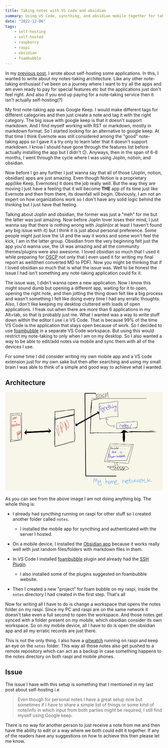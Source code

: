 ```yaml
---
title: Taking notes with VS Code and obsidian
summary: Using VS Code, syncthing, and obsidian mobile together for taking notes.
date: "2022-12-06"
tags:
    - self-hosting
    - self-hosted
    - raspberry
    - raspi
    - obsidian
    - foambubble
---
```


In my [previous post](https://blog.mzfr.me/posts/2022-11-21-selfhosting/), I wrote about self-hosting some applications. In this, I wanted to write about my notes-taking architecture. Like any other note-taking enthusiast I've been on a journey where I want to try all the apps and am even ready to pay for special features etc but the applications just don't feel right. And also if you end up paying for a note-taking service then it isn't actually self-hosting(?)

My first note-taking app was Google Keep. I would make different tags for different categories and then just create a note and tag it with the right category. The big issue with google keep is that it doesn't support markdown. And I find myself working with RST or markdown, mostly in markdown format. So I started looking for an alternative to google keep. At that time I think Evernote was still considered among the "good" note-taking apps so I gave it a try only to learn later that it doesn't support markdown. I know I should have gone through the features list before actually installing the app but I didn't 😕. Anyways, then in the span of 6-8 months, I went through the cycle where I was using Joplin, notion, and obsidian.

Now before I go any further I just wanna say that all of those (Joplin, notion, obsidian) apps are just amazing. Even though Notion is a proprietary app(like Keep, Evernotes) it does the job really well. But the way they are moving I just have a feeling that it will become **THE** app of its time just like Evernote and then from there, its downfall will begin. Obviously, I am not an expert on how organizations work so I don't have any solid logic behind the thinking but I just have that feeling. 

Talking about Joplin and obsidian, the former was just a "meh" for me but the latter was just amazing. Now before Joplin lover loses their mind, I just wanna say that there is nothing wrong with Joplin(or at least I haven't found any big issue with it) but I think it is just about personal preference. Some people might just love the UI and the way it works and some won't feel the kick, I am in the latter group. Obsidian from the very beginning felt just the app you'd wanna use, the UI was amazing and all the community themes/plugins were also awesome. I loved obsidian so much that I used it while preparing for [OSCP](https://blog.mzfr.me/posts/2021-04-24-oscp-experience/) not only that I even used it for writing my final report as well(then converted MD to PDF). Now you might be thinking that if I loved obsidian so much that is what the issue was. Well to be honest the issue I had isn't something any note-taking application could fix it. 

The issue was, I didn't wanna open a new application. Now I know this might sound dumb but opening a different app, waiting for it to open, opening the right note, and then jotting the thing down felt like a big process and wasn't something I felt like doing every time I had any erratic thoughts. Also, I don't like keeping my desktop cluttered with loads of open applications. I freak out when there are more than 6 applications in my Alt+tab, so that is probably just me. What I wanted was a way to write stuff down within the editor I use i.e VS Code. That is because 99% of the time VS Code is the application that stays open because of work. So I decided to use [foambubble](https://foambubble.github.io/foam/) in a separate VS Code workspace. But using this would restrict my note-taking to only when I am on my desktop. So I also wanted a way to be able to edit/add notes via mobile and sync them with all of the devices I use.

For some time I did consider writing my own mobile app and a VS code extension just for my own sake but then after searching and using my small brain I was able to think of a simple and good way to achieve what I wanted.

## Architecture

![](/images/notesarch.jpg)

As you can see from the above image I am not doing anything big. The whole thing is:

* I already had syncthing running on raspi for other stuff so I created another folder called `notes`. 
    * I installed the mobile app for syncthing and authenticated with the server I hosted.

* On a mobile device, I installed the [Obsidian app](https://obsidian.md/mobile) because it works really well with just random files/folders with markdown files in them.

* In VS Code I installed [foambubble](https://foambubble.github.io/foam/) plugin and already had the [SSH Plugin](https://code.visualstudio.com/docs/remote/ssh). 
    * I also installed some of the plugins suggested on foambubble website.

* Then I created a new "project" for foam bubble on my raspi, inside the `notes` directory I had created in the first step. That's all

Now for writing all I have to do is change a workspace that opens the notes folder on my raspi. Since my PC and raspi are on the same network it doesn't take even a full second to open the workspace. And those notes get synced with a folder present on my mobile, which obsidian consider its own workspace. So on my mobile device, all I have to do is open the obsidian app and all my erratic records are just there. 

This is not the only thing. I also have a [gitwatch](https://github.com/gitwatch/gitwatch) running on raspi and keep an eye on the `notes` folder. This way all those notes also get pushed to a remote repository which can act as a backup in case something happens to the notes directory on both raspi and mobile phones.

## Issue

The issue I have with this setup is something that I mentioned in my last post about self-hosting i.e

> Even though for personal notes I have a great setup now but sometimes if I have to share a simple list of things or some kind of note/info in which input from both parties might be required, I still find myself using Google keep. 

There is no way for another person to just receive a note from me and then have the ability to edit or a way where we both could edit it together. If any of the readers have any suggestions on how to achieve this then please let me know.
